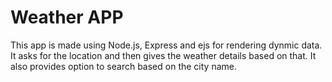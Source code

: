 # Weather APP
This app is made using Node.js, Express and ejs for rendering dynmic data. It asks for the location and then gives the weather details based on that. It also provides option to search based on the city name. 
